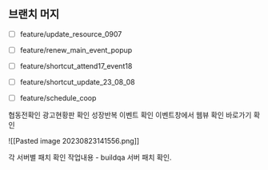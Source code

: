 


## 브랜치 머지

- [ ] feature/update_resource_0907
- [ ] feature/renew_main_event_popup 
- [ ] feature/shortcut_attend17_event18
- [ ] feature/shortcut_update_23_08_08
- [ ] feature/schedule_coop





협동전확인
광고현황판 확인
성장반복 이벤트 확인
이벤트창에서 웹뷰 확인
바로가기 확인





![[Pasted image 20230823141556.png]]



각 서버별 패치 확인
 작업내용 - buildqa 서버 패치 확인. 
